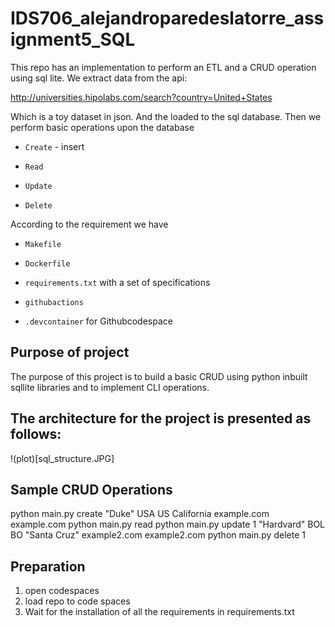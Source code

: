 # IDS706_alejandroparedeslatorre_assignment5_SQL

This repo has an implementation to perform an ETL and a CRUD operation using sql lite.
We extract data from the api:

http://universities.hipolabs.com/search?country=United+States

Which is a toy dataset in json. And the loaded to the sql database.
Then we perform basic operations upon the database

* `Create` - insert

* `Read`

* `Update`

* `Delete`


According to the requirement we have

* `Makefile`

* `Dockerfile`

* `requirements.txt` with a set of specifications

* `githubactions` 

* `.devcontainer` for Githubcodespace 

## Purpose of project
The purpose of this project is to build a basic CRUD using python inbuilt sqllite libraries and to implement CLI operations.

## The architecture for the project is presented as follows:
!(plot)[sql_structure.JPG]

## Sample CRUD Operations

python main.py create "Duke" USA US California example.com example.com
python main.py read
python main.py update 1 "Hardvard" BOL BO "Santa Cruz" example2.com example2.com
python main.py delete 1

## Preparation
1. open codespaces 
2. load repo to code spaces
2. Wait for the installation of all the requirements in requirements.txt